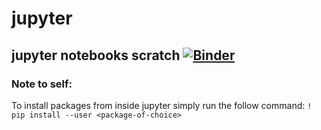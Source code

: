 # jupyter
jupyter notebooks scratch
[![Binder](https://mybinder.org/badge_logo.svg)](https://mybinder.org/v2/gh/thepinkturtle/jupyter.git/master)
---
### Note to self:
To install packages from inside jupyter simply run the follow command:
```! pip install --user <package-of-choice>```


